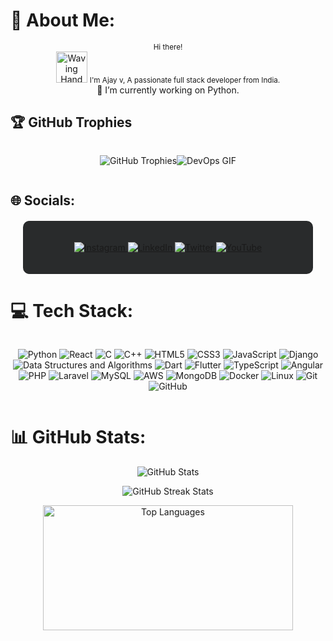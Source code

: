 # 💫 About Me:
<p align="center">
  <small>Hi there!</small> 
  <br/>
  <img src="https://user-images.githubusercontent.com/18350557/176309783-0785949b-9127-417c-8b55-ab5a4333674e.gif" alt="Waving Hand Emoji" width="50"> 
  <small>I'm Ajay v,  A passionate full stack developer from India.</small>
  <br/>
  🚀 I’m currently working on Python.
</p>

## 🏆 GitHub Trophies
<div style="display: flex; justify-content: center; margin-bottom: 20px;">
   <p align="center"> 
      <img src="https://github-profile-trophy.vercel.app/?username=Ajay-v44&theme=darkhub&no-frame=true&no-bg=false&margin-w=4&row=1" alt="GitHub Trophies" />
   </p>
   <p align="center">
      <img src="https://media.giphy.com/media/NytMLKyiaIh6VH9SPm/giphy.gif" alt="DevOps GIF" />
   </p>
</div>



## 🌐 Socials:
<div style="display: flex; justify-content: center; background-color: #292b2c; padding: 20px; border-radius: 10px; margin: 20px;">
  <p align="center">
    <a href="">
      <img src="https://img.shields.io/badge/Instagram-%23E4405F.svg?style=for-the-badge&logo=Instagram&logoColor=white" alt="Instagram" />
    </a>
    <a href="https://www.linkedin.com/in/ajay-v44/">
      <img src="https://img.shields.io/badge/LinkedIn-%230077B5.svg?style=for-the-badge&logo=linkedin&logoColor=white" alt="LinkedIn" />
    </a>
    <a href="https://twitter.com/Ajay_v44">
      <img src="https://img.shields.io/badge/Twitter-%231DA1F2.svg?style=for-the-badge&logo=Twitter&logoColor=white" alt="Twitter" />
    </a>
    <a href="">
      <img src="https://img.shields.io/badge/YouTube-%23FF0000.svg?style=for-the-badge&logo=YouTube&logoColor=white" alt="YouTube" />
    </a>
  </p>
</div>

# 💻 Tech Stack:
<div style="display: flex; justify-content: center;">
   <p align="center"> 
<img src="https://img.shields.io/badge/python-3670A0?style=for-the-badge&logo=python&logoColor=ffdd54" alt="Python" />
<img src="https://img.shields.io/badge/react-%23121011.svg?style=for-the-badge&logo=react&logoColor=blue" alt="React" />
<img src="https://img.shields.io/badge/c-%2300599C.svg?style=for-the-badge&logo=c&logoColor=white" alt="C" /> 
<img src="https://img.shields.io/badge/c++-%2300599C.svg?style=for-the-badge&logo=c%2B%2B&logoColor=white" alt="C++" />
<img src="https://img.shields.io/badge/html5-%23E34F26.svg?style=for-the-badge&logo=html5&logoColor=white" alt="HTML5" />
<img src="https://img.shields.io/badge/css3-%231572B6.svg?style=for-the-badge&logo=css3&logoColor=white" alt="CSS3" />
<img src="https://img.shields.io/badge/javascript-%23F7DF1E.svg?style=for-the-badge&logo=javascript&logoColor=black" alt="JavaScript" />
<img src="https://img.shields.io/badge/django-%23092E20.svg?style=for-the-badge&logo=django&logoColor=white" alt="Django" />
<img src="https://img.shields.io/badge/data_structures_and_algorithms-%234cb6e6.svg?style=for-the-badge" alt="Data Structures and Algorithms" />
<img src="https://img.shields.io/badge/dart-%230175C2.svg?style=for-the-badge&logo=dart&logoColor=white" alt="Dart" />
<img src="https://img.shields.io/badge/flutter-%2302569B.svg?style=for-the-badge&logo=flutter&logoColor=white" alt="Flutter" />
<img src="https://img.shields.io/badge/typescript-%23007ACC.svg?style=for-the-badge&logo=typescript&logoColor=white" alt="TypeScript" />
<img src="https://img.shields.io/badge/angular-%23DD0031.svg?style=for-the-badge&logo=angular&logoColor=white" alt="Angular" />
<img src="https://img.shields.io/badge/php-%23777BB4.svg?style=for-the-badge&logo=php&logoColor=white" alt="PHP" />
<img src="https://img.shields.io/badge/laravel-%23FF2D20.svg?style=for-the-badge&logo=laravel&logoColor=white" alt="Laravel" />
<img src="https://img.shields.io/badge/mysql-%2300f.svg?style=for-the-badge&logo=mysql&logoColor=white" alt="MySQL" />
<img src="https://img.shields.io/badge/aws-%23232F3E.svg?style=for-the-badge&logo=amazon-aws&logoColor=white" alt="AWS" />
<img src="https://img.shields.io/badge/MongoDB-%234ea94b.svg?style=for-the-badge&logo=mongodb&logoColor=white" alt="MongoDB" />
<img src="https://img.shields.io/badge/docker-%230db7ed.svg?style=for-the-badge&logo=docker&logoColor=white" alt="Docker" />
<img src="https://img.shields.io/badge/Linux-FCC624?style=for-the-badge&logo=linux&logoColor=black" alt="Linux" />
<img src="https://img.shields.io/badge/git-%23F05032.svg?style=for-the-badge&logo=git&logoColor=white" alt="Git" />
<img src="https://img.shields.io/badge/github-%23121011.svg?style=for-the-badge&logo=github&logoColor=white" alt="GitHub" />

   </p>
</div>

# 📊 GitHub Stats:
<!-- GitHub Stats -->
<p align="center">
  <img src="https://github-readme-stats.vercel.app/api?username=Ajay-v44&show_icons=true&count_private=true&theme=radical" alt="GitHub Stats" />
</p>

<!-- GitHub Streak Stats -->
<p align="center">
  <img src="https://github-readme-streak-stats.herokuapp.com/?user=Ajay-v44&theme=radical" alt="GitHub Streak Stats" />
</p>

<!-- Top Languages -->
<p align="center">
  <img src="https://github-readme-stats.vercel.app/api/top-langs/?username=Ajay-v44&layout=compact&theme=radical" alt="Top Languages" width="400" height="200" />
</p>



